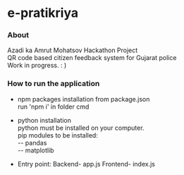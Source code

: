# e-pratikriya

### About
Azadi ka Amrut Mohatsov Hackathon Project </br>
QR code based citizen feedback system for Gujarat police </br>
Work in progress. : )

### How to run the application
- npm packages installation
  	from package.json
    </br> run 'npm i' in folder cmd

- python installation </br>
  python must be installed on your computer.</br>
  pip modules to be installed:</br>
	  -- pandas</br>
	  -- matplotlib</br>

- Entry point:
	Backend- app.js 
	Frontend- index.js
